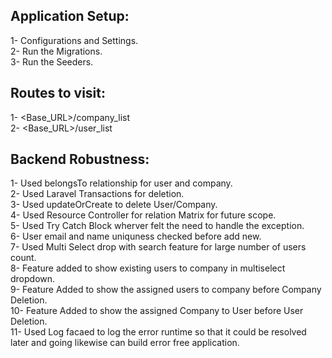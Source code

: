 ## Application Setup:
1- Configurations and Settings.<br>
2- Run the Migrations.<br>
3- Run the Seeders.<br>



## Routes to visit:
1- <Base_URL>/company_list <br>
2- <Base_URL>/user_list <br>





## Backend Robustness:
1- Used belongsTo relationship for user and company.<br>
2- Used Laravel Transactions for deletion.<br>
3- Used updateOrCreate to delete User/Company.<br>
4- Used Resource Controller for relation Matrix for future scope. <br>
5- Used Try Catch Block wherver felt the need to handle the exception. <br>
6- User email and name uniquness checked before add new. <br>
7- Used Multi Select drop with search feature for large number of users count. <br>
8- Feature added to show existing users to company in multiselect dropdown. <br>
9- Feature Added to show the assigned users to company before Company Deletion. <br>
10- Feature Added to show the assigned Company to User before User Deletion. <br>
11- Used Log facaed to log the error runtime so that it could be resolved later and going likewise can build error free application. <br>
